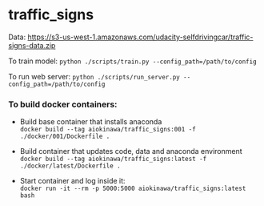 # traffic_signs

Data: https://s3-us-west-1.amazonaws.com/udacity-selfdrivingcar/traffic-signs-data.zip

To train model:
`python ./scripts/train.py --config_path=/path/to/config`

To run web server:
`python ./scripts/run_server.py --config_path=/path/to/config`

### To build docker containers:

- Build base container that installs anaconda  
`docker build --tag aiokinawa/traffic_signs:001 -f ./docker/001/Dockerfile .`

- Build container that updates code, data and anaconda environment  
`docker build --tag aiokinawa/traffic_signs:latest -f ./docker/latest/Dockerfile .`

- Start container and log inside it:  
`docker run -it --rm -p 5000:5000 aiokinawa/traffic_signs:latest bash`

